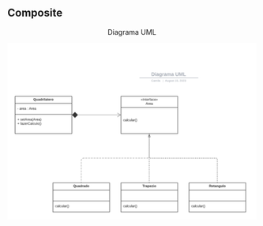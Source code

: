<h2> Composite </h2>
<p align="center"> Diagrama UML </p>

![Diagrama UML](/engenhariaIII/strategy/diagramaUml.png)


